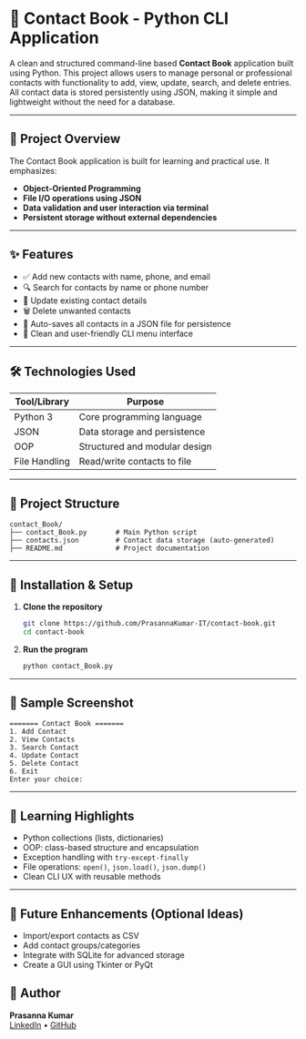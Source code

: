 
# 📒 Contact Book - Python CLI Application

A clean and structured command-line based **Contact Book** application built using Python. This project allows users to manage personal or professional contacts with functionality to add, view, update, search, and delete entries. All contact data is stored persistently using JSON, making it simple and lightweight without the need for a database.

---

## 🚀 Project Overview

The Contact Book application is built for learning and practical use. It emphasizes:
- **Object-Oriented Programming**
- **File I/O operations using JSON**
- **Data validation and user interaction via terminal**
- **Persistent storage without external dependencies**

---

## ✨ Features

- ✅ Add new contacts with name, phone, and email
- 🔍 Search for contacts by name or phone number
- 📝 Update existing contact details
- 🗑️ Delete unwanted contacts
- 📂 Auto-saves all contacts in a JSON file for persistence
- 📜 Clean and user-friendly CLI menu interface

---

## 🛠️ Technologies Used

| Tool/Library | Purpose                       |
|--------------|-------------------------------|
| Python 3     | Core programming language     |
| JSON         | Data storage and persistence  |
| OOP          | Structured and modular design |
| File Handling| Read/write contacts to file   |

---

## 📂 Project Structure

```
contact_Book/
├── contact_Book.py       # Main Python script
├── contacts.json         # Contact data storage (auto-generated)
├── README.md             # Project documentation
```

---

## 🔧 Installation & Setup

1. **Clone the repository**
   ```bash
   git clone https://github.com/PrasannaKumar-IT/contact-book.git
   cd contact-book
   ```

2. **Run the program**
   ```bash
   python contact_Book.py
   ```

---

## 📸 Sample Screenshot

```
======= Contact Book =======
1. Add Contact
2. View Contacts
3. Search Contact
4. Update Contact
5. Delete Contact
6. Exit
Enter your choice:
```

---

## 📌 Learning Highlights

- Python collections (lists, dictionaries)
- OOP: class-based structure and encapsulation
- Exception handling with `try-except-finally`
- File operations: `open()`, `json.load()`, `json.dump()`
- Clean CLI UX with reusable methods

---

## 🧠 Future Enhancements (Optional Ideas)

- Import/export contacts as CSV
- Add contact groups/categories
- Integrate with SQLite for advanced storage
- Create a GUI using Tkinter or PyQt



## 👤 Author

**Prasanna Kumar**  
[LinkedIn](https://www.linkedin.com/in/prasannakumar9624/) • [GitHub](https://github.com/PrasannaKumar-IT)

